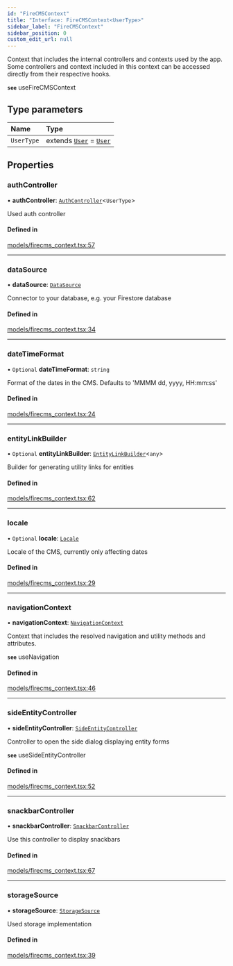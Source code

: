 ```yaml
---
id: "FireCMSContext"
title: "Interface: FireCMSContext<UserType>"
sidebar_label: "FireCMSContext"
sidebar_position: 0
custom_edit_url: null
---
```


Context that includes the internal controllers and contexts used by the app.
Some controllers and context included in this context can be accessed
directly from their respective hooks.

**`see`** useFireCMSContext

## Type parameters

| Name | Type |
| :------ | :------ |
| `UserType` | extends [`User`](../types/User) = [`User`](../types/User) |

## Properties

### authController

• **authController**: [`AuthController`](AuthController)<`UserType`\>

Used auth controller

#### Defined in

[models/firecms_context.tsx:57](https://github.com/Camberi/firecms/blob/2d60fba/src/models/firecms_context.tsx#L57)

___

### dataSource

• **dataSource**: [`DataSource`](DataSource)

Connector to your database, e.g. your Firestore database

#### Defined in

[models/firecms_context.tsx:34](https://github.com/Camberi/firecms/blob/2d60fba/src/models/firecms_context.tsx#L34)

___

### dateTimeFormat

• `Optional` **dateTimeFormat**: `string`

Format of the dates in the CMS.
Defaults to 'MMMM dd, yyyy, HH:mm:ss'

#### Defined in

[models/firecms_context.tsx:24](https://github.com/Camberi/firecms/blob/2d60fba/src/models/firecms_context.tsx#L24)

___

### entityLinkBuilder

• `Optional` **entityLinkBuilder**: [`EntityLinkBuilder`](../types/EntityLinkBuilder)<`any`\>

Builder for generating utility links for entities

#### Defined in

[models/firecms_context.tsx:62](https://github.com/Camberi/firecms/blob/2d60fba/src/models/firecms_context.tsx#L62)

___

### locale

• `Optional` **locale**: [`Locale`](../types/Locale)

Locale of the CMS, currently only affecting dates

#### Defined in

[models/firecms_context.tsx:29](https://github.com/Camberi/firecms/blob/2d60fba/src/models/firecms_context.tsx#L29)

___

### navigationContext

• **navigationContext**: [`NavigationContext`](../types/NavigationContext)

Context that includes the resolved navigation and utility methods and
attributes.

**`see`** useNavigation

#### Defined in

[models/firecms_context.tsx:46](https://github.com/Camberi/firecms/blob/2d60fba/src/models/firecms_context.tsx#L46)

___

### sideEntityController

• **sideEntityController**: [`SideEntityController`](SideEntityController)

Controller to open the side dialog displaying entity forms

**`see`** useSideEntityController

#### Defined in

[models/firecms_context.tsx:52](https://github.com/Camberi/firecms/blob/2d60fba/src/models/firecms_context.tsx#L52)

___

### snackbarController

• **snackbarController**: [`SnackbarController`](SnackbarController)

Use this controller to display snackbars

#### Defined in

[models/firecms_context.tsx:67](https://github.com/Camberi/firecms/blob/2d60fba/src/models/firecms_context.tsx#L67)

___

### storageSource

• **storageSource**: [`StorageSource`](StorageSource)

Used storage implementation

#### Defined in

[models/firecms_context.tsx:39](https://github.com/Camberi/firecms/blob/2d60fba/src/models/firecms_context.tsx#L39)
